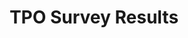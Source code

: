 ---
schema: default
title: TPO Survey Results
organization: Knoxville Regional Transportation Planning Organization
notes: TPO Mobility Plan survey results based on ZIP codes.
resources:
  - name: TPO Survey Results
    url: 'http://www.arcgis.com/home/item.html?id=4f4765add6044b17bead40e2c03e2fee'
    format: arcgis
    spatial: true
license: 'http://www.opendefinition.org/licenses/odc-by'
category:
  - Transportation
maintainer: Jeff Welch, AICP
maintainer_email: jeff.welch@knoxtrans.org
---
